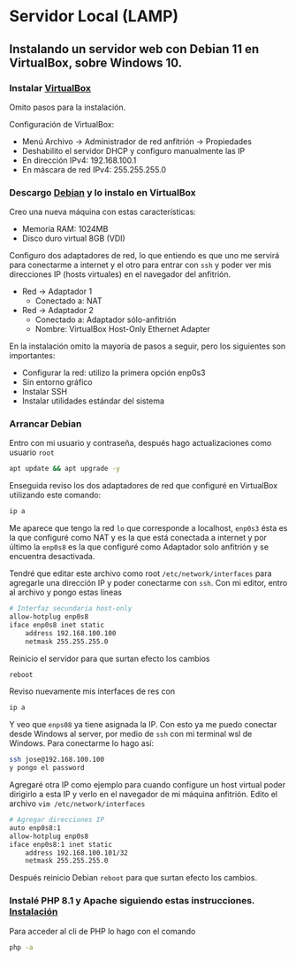 # Servidor Local (LAMP)

## Instalando un servidor web con Debian 11 en VirtualBox, sobre Windows 10.

### Instalar [VirtualBox]
Omito pasos para la instalación.

Configuración de VirtualBox:

- Menú Archivo -> Administrador de red anfitrión -> Propiedades
- Deshabilito el servidor DHCP y configuro manualmente las IP
- En dirección IPv4: 192.168.100.1
- En máscara de red IPv4: 255.255.255.0

### Descargo [Debian] y lo instalo en VirtualBox

Creo una nueva máquina con estas características:
- Memoria RAM: 1024MB
- Disco duro virtual 8GB (VDI)

Configuro dos adaptadores de red, lo que entiendo es que uno me servirá para conectarme a internet y el otro para entrar con `ssh` y poder ver mis direcciones IP (hosts virtuales) en el navegador del anfitrión.
- Red -> Adaptador 1
    - Conectado a: NAT
- Red -> Adaptador 2
    - Conectado a: Adaptador sólo-anfitrión
    - Nombre: VirtualBox Host-Only Ethernet Adapter

En la instalación omito la mayoría de pasos a seguir, pero los siguientes son importantes: 
- Configurar la red: utilizo la primera opción enp0s3
- Sin entorno gráfico 
- Instalar SSH
- Instalar utilidades estándar del sistema

### Arrancar Debian

Entro con mi usuario y contraseña, después hago actualizaciones como usuario `root` 

```sh
apt update && apt upgrade -y
```

Enseguida reviso los dos adaptadores de red que configuré en VirtualBox utilizando este comando:

```sh
ip a
```
Me aparece que tengo la red `lo` que corresponde a localhost, `enp0s3` ésta es la que configuré como NAT y es la que está conectada a internet y por último la `enp0s8` es la que configuré como Adaptador solo anfitrión y se encuentra desactivada. 

Tendré que editar este archivo como root  `/etc/network/interfaces` para agregarle una dirección IP y poder conectarme con `ssh`.
Con mi editor, entro al archivo y pongo estas líneas 
```sh
# Interfaz secundaria host-only
allow-hotplug enp0s8
iface enp0s8 inet static
    address 192.168.100.100
    netmask 255.255.255.0
```

Reinicio el servidor para que surtan efecto los cambios
```sh
reboot
```
Reviso nuevamente mis interfaces de res con
```sh
ip a
```
Y veo que `enps08` ya tiene asignada la IP. Con esto ya me puedo conectar desde Windows al server, por medio de `ssh` con mi terminal wsl de Windows. Para conectarme lo hago así:
```sh
ssh jose@192.168.100.100
y pongo el password
```
Agregaré otra IP como ejemplo para cuando configure un host virtual poder dirigirlo a esta IP y verlo en el navegador de mi máquina anfitrión. Edito el archivo `vim /etc/network/interfaces`
```sh
# Agregar direcciones IP
auto enp0s8:1
allow-hotplug enp0s8
iface enp0s8:1 inet static
    address 192.168.100.101/32
    netmask 255.255.255.0
```

Después reinicio Debian `reboot` para que surtan efecto los cambios.
### Instalé PHP 8.1 y Apache siguiendo estas instrucciones. [Instalación]

Para acceder al cli de PHP lo hago con el comando 
```sh
php -a
```



[Instalación]: https://es.linuxcapable.com/how-to-install-php-8-1-on-debian-11-bullseye/
[VirtualBox]: <https://www.virtualbox.org/>
[Debian]: <https://www.debian.org/index.es.html>

